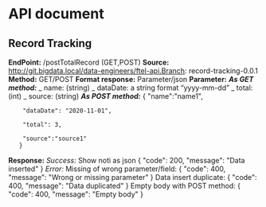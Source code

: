 # API document

## Record Tracking
**EndPoint:** /postTotalRecord (GET,POST)
**Source:** http://git.bigdata.local/data-engineers/ftel-api.Branch: record-tracking-0.0.1
**Method:** GET/POST
**Format response:** Parameter/json
**Parameter:**
	***As GET method:***
	_ name: (string)
	_ dataDate: a string format “yyyy-mm-dd” 
	_ total: (int) 
	_ source: (string) 
	***As POST method:***
 	   {
		"name":"name1", 

		"dataDate": "2020-11-01", 

		"total": 3, 

		"source":"source1" 
	   } 

**Response:**
	*Success:* Show noti as json
	   {
	  	"code": 200, 
		"message": "Data inserted" 
	   }
	*Error:*
	Missing of wrong parameter/field:
	   {
	  	"code": 400, 
		"message": "Wrong or missing parameter" 
	   }
	Data insert duplicate: 
	   { 
	        "code": 400, 
	        "message": "Data duplicated" 
	   } 
	Empty body with POST method: 
	   { 
		"code": 400, 
		"message": "Empty body" 
	   }


